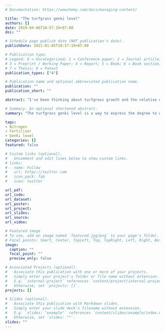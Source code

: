 ```yaml
---
# Documentation: https://wowchemy.com/docs/managing-content/

title: "The turfgrass genki level"
authors: []
date: 2019-04-06T10:57:19+07:00
doi: ""

# Schedule page publish date (NOT publication's date).
publishDate: 2021-01-05T10:57:19+07:00

# Publication type.
# Legend: 0 = Uncategorized; 1 = Conference paper; 2 = Journal article;
# 3 = Preprint / Working Paper; 4 = Report; 5 = Book; 6 = Book section;
# 7 = Thesis; 8 = Patent
publication_types: ["4"]

# Publication name and optional abbreviated publication name.
publication: ""
publication_short: ""

abstract: "I've been thinking about turfgrass growth and the relative degree to which the turf manager is pushing the grass to grow with fertilizer, or is trying to slow the growth from what it could be by withholding fertilizer, for a number of years. In a series of posts from February 2019, all published at www.asianturfgrass.com, I explained how the genki level concept works and its practical applications. This document puts those posts together in pamphlet form."

# Summary. An optional shortened abstract.
summary: "The turfgrass genki level is a way to express the degree to which turgrass is being pushed to grow, or restructed from growing, by the supply of nitrogen."

tags: 
- Nitrogen
- Fertilizer
- Genki level
categories: []
featured: false

# Custom links (optional).
#   Uncomment and edit lines below to show custom links.
# links:
# - name: Follow
#   url: https://twitter.com
#   icon_pack: fab
#   icon: twitter

url_pdf:
url_code:
url_dataset:
url_poster:
url_project:
url_slides:
url_source:
url_video:

# Featured image
# To use, add an image named `featured.jpg/png` to your page's folder. 
# Focal points: Smart, Center, TopLeft, Top, TopRight, Left, Right, BottomLeft, Bottom, BottomRight.
image:
  caption: ""
  focal_point: ""
  preview_only: false

# Associated Projects (optional).
#   Associate this publication with one or more of your projects.
#   Simply enter your project's folder or file name without extension.
#   E.g. `internal-project` references `content/project/internal-project/index.md`.
#   Otherwise, set `projects: []`.
projects: []

# Slides (optional).
#   Associate this publication with Markdown slides.
#   Simply enter your slide deck's filename without extension.
#   E.g. `slides: "example"` references `content/slides/example/index.md`.
#   Otherwise, set `slides: ""`.
slides: ""
---
```

